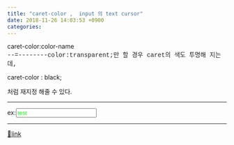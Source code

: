 ```yaml
---
title: "caret-color ,  input 의 text cursor"
date: 2018-11-26 14:03:53 +0900
categories: 
---
```

  

caret-color:color-name  
<font color="#222222" face="Consolas, Lucida Console, Courier New, monospace">--=--------</font><font color="#222222" face="Consolas, Lucida Console, Courier New, monospace">color:transparent;</font><font color="#222222" face="Consolas, Lucida Console, Courier New, monospace">만 할 경우 caret의 색도 투명해 지는데,</font>

caret-color : black;

처럼 재지정 해줄 수 있다.

  
  


- - - - - -

ex:<input placeholder="input!" style="color:#0f0;caret-color:#f00" type="text" value="test"></input>

  ***
[🔗link](http://www.mins01.com/mh/tech/read/1213)